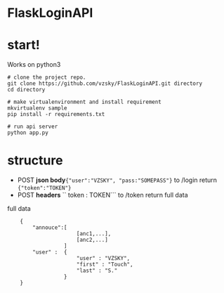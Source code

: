 # FlaskLoginAPI
# start!
Works on python3
```
# clone the project repo.
git clone https://github.com/vzsky/FlaskLoginAPI.git directory
cd directory

# make virtualenvironment and install requirement
mkvirtualenv sample 
pip install -r requirements.txt

# run api server
python app.py
```
# structure
- POST **json body**```{"user":"VZSKY", "pass:"SOMEPASS"}``` to /login return ```{"token":"TOKEN"}```
- POST **headers** `` token : TOKEN``` to /token return full data

full data
```
    {
        "annouce":[
                      [anc1,...],
                      [anc2,...]
                  ]
        "user" :  { 
                      "user" : "VZSKY",
                      "first" : "Touch",
                      "last" : "S."
                  }
    }
```

     
